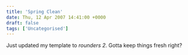 ```yaml
---
title: 'Spring Clean'
date: Thu, 12 Apr 2007 14:41:00 +0000
draft: false
tags: ['Uncategorised']
---
```


Just updated my template to _rounders 2_. Gotta keep things fresh right?